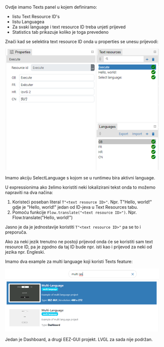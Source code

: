 Ovdje imamo Texts panel u kojem definiramo:

-   listu Text Resource ID's
-   listu Languagea
-   Za svaki language i text resource ID treba unjeti prijeved
-   Statistics tab prikazuje koliko je toga prevedeno

Znači kad se selektira text resource ID onda u properties se unesu prijevodi:

![Alt text](image.png)

Imamo akciju SelectLanguage s kojom se u runtimeu bira aktivni language.

U expressionima ako želimo koristiti neki lokalizirani tekst onda to možemo napraviti na dva načina:

1. Koristeći poseban literal `T"<text resource ID>"`. Npr. T"Hello, world!" gdje je "Hello, world!" jedan od ID-jeva u Text Resources tabu.
2. Pomoću funkcije `Flow.translate("<text resource ID>")`. Npr. Flow.translate("Hello, world!")

Jasno je da je jednostavije koristiti `T"<text resource ID>"` pa se to i preporuča.

Ako za neki jezik trenutno ne postoji prijevod onda će se koristiti sam text resource ID, pa je zgodno da taj ID bude npr. isti kao i prijevod za neki od jezika npr. Engleski.

Imamo dva example za multi language koji koristi Texts feature:

![Alt text](image-1.png)

Jedan je Dashboard, a drugi EEZ-GUI projekt. LVGL za sada nije podržan.
